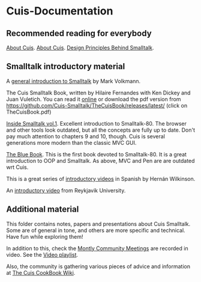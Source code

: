 # Cuis-Documentation

## Recommended reading for everybody

[About Cuis](https://github.com/Cuis-Smalltalk/Cuis-Smalltalk-Dev/blob/master/Documentation/AboutCuis.md).
[About Cuis](AboutCuis.md).
[Design Principles Behind Smalltalk](http://www.cs.virginia.edu/~evans/cs655/readings/smalltalk.html).

## Smalltalk introductory material

A [general introduction to Smalltalk](https://mvolkmann.github.io/blog/topics/#/blog/smalltalk/01-quick-introduction/) by Mark Volkmann.

The Cuis Smalltalk Book, written by Hilaire Fernandes with Ken Dickey and Juan Vuletich. You can read it [online](https://cuis-smalltalk.github.io/TheCuisBook) or download the pdf version from https://github.com/Cuis-Smalltalk/TheCuisBook/releases/latest/ (click on TheCuisBook.pdf)

[Inside Smalltalk vol.1](https://rmod-files.lille.inria.fr/FreeBooks/InsideST/InsideSmalltalk.pdf). Excellent introduction to Smalltalk-80. The browser and other tools look outdated, but all the concepts are fully up to date. Don't pay much attention to chapters 9 and 10, though. Cuis is several generations more modern than the classic MVC GUI.

[The Blue Book](https://rmod-files.lille.inria.fr/FreeBooks/BlueBook/Bluebook.pdf). This is the first book devoted to Smalltalk-80. It is a great introduction to OOP and Smalltalk. As above, MVC and Pen are are outdated wrt Cuis.

This is a great series of [introductory videos](https://www.youtube.com/playlist?list=PLMkq_h36PcLCtLKrrdOKKFV2r267VFH_t) in Spanish by Hernán Wilkinson.

An [introductory video](https://www.youtube.com/watch?v=8GRwNM3hBDA) from Reykjavik University.

## Additional material

This folder contains notes, papers and presentations about Cuis Smalltalk. Some are of general in tone, and others are more specific and technical. Have fun while exploring them!

In addition to this, check the [Montly Community Meetings](https://cuis.st/community#meetings-archive) are recorded in video. See the [Video playlist](https://www.youtube.com/playlist?list=PL8jfzXKiS6Xin_VUpK_QaUn_MGH2S-oPd).

Also, the community is gathering various pieces of advice and information at [The Cuis CookBook Wiki](https://github.com/nmingotti/The-Cuis-CookBook/wiki).
